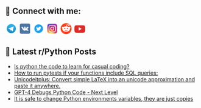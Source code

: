 ## 🔎 Connect with me:
[<img src="https://github.com/bullbesh/bullbesh/blob/main/images/Telegram.png" width="32" height="32" />](https://t.me/bullbesh)
[<img src="https://github.com/bullbesh/bullbesh/blob/main/images/VK.png" width="32" height="32" />](https://vk.com/bullbesh)
[<img src="https://github.com/bullbesh/bullbesh/blob/main/images/Twitter.png" width="32" height="32" />](https://twitter.com/bullbesh1)
[<img src="https://github.com/bullbesh/bullbesh/blob/main/images/Instagram.png" width="32" height="32" />](https://www.instagram.com/bullbesh)
[<img src="https://github.com/bullbesh/bullbesh/blob/main/images/Reddit.png" width="32" height="32" />](https://www.reddit.com/user/bullbesh)
[<img src="https://github.com/bullbesh/bullbesh/blob/main/images/YouTube.png" width="32" height="32" />](https://www.youtube.com/channel/UCtfjRs6uzgq5mfm8S06WTcg)

## 📕 Latest r/Python Posts
<!-- BLOG-POST-LIST:START -->
- [Is python the code to learn for casual coding?](https://www.reddit.com/r/Python/comments/12tiiim/is_python_the_code_to_learn_for_casual_coding/)
- [How to run pytests if your functions include SQL queries:](https://www.reddit.com/r/Python/comments/12thqls/how_to_run_pytests_if_your_functions_include_sql/)
- [Unicodeitplus: Convert simple LaTeX into an unicode approximation and paste it anywhere.](https://www.reddit.com/r/Python/comments/12tguck/unicodeitplus_convert_simple_latex_into_an/)
- [GPT-4 Debugs Python Code - Next Level](https://www.reddit.com/r/Python/comments/12tgt3r/gpt4_debugs_python_code_next_level/)
- [It is safe to change Python environments variables, they are just copies](https://www.reddit.com/r/Python/comments/12tfljp/it_is_safe_to_change_python_environments/)
<!-- BLOG-POST-LIST:END -->
